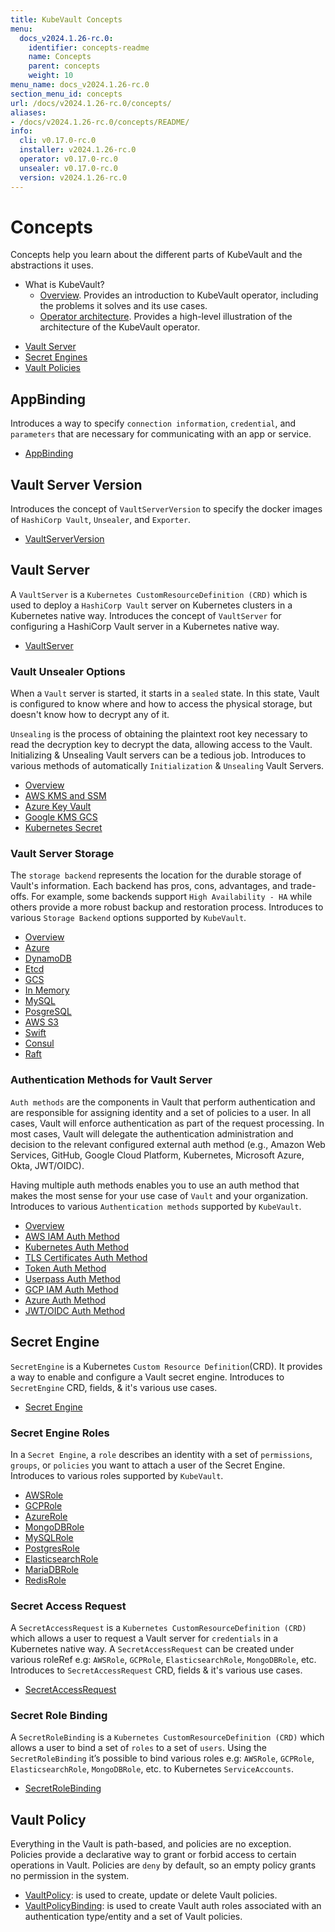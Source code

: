```yaml
---
title: KubeVault Concepts
menu:
  docs_v2024.1.26-rc.0:
    identifier: concepts-readme
    name: Concepts
    parent: concepts
    weight: 10
menu_name: docs_v2024.1.26-rc.0
section_menu_id: concepts
url: /docs/v2024.1.26-rc.0/concepts/
aliases:
- /docs/v2024.1.26-rc.0/concepts/README/
info:
  cli: v0.17.0-rc.0
  installer: v2024.1.26-rc.0
  operator: v0.17.0-rc.0
  unsealer: v0.17.0-rc.0
  version: v2024.1.26-rc.0
---
```


# Concepts

Concepts help you learn about the different parts of KubeVault and the abstractions it uses.

- What is KubeVault?
  - [Overview](/docs/v2024.1.26-rc.0/concepts/overview). Provides an introduction to KubeVault operator, including the problems it solves and its use cases.
  - [Operator architecture](/docs/v2024.1.26-rc.0/concepts/architecture). Provides a high-level illustration of the architecture of the KubeVault operator.

<ul class="nav nav-tabs" id="conceptsTab" role="tablist">
  <li class="nav-item">
    <a class="nav-link active" id="vault-server-tab" data-toggle="tab" href="#vault-server" role="tab" aria-controls="vault-server" aria-selected="true">Vault Server</a>
  </li>
  <li class="nav-item">
    <a class="nav-link" id="secret-engine-tab" data-toggle="tab" href="#secret-engine" role="tab" aria-controls="secret-engine" aria-selected="false">Secret Engines</a>
  </li>
  <li class="nav-item">
    <a class="nav-link" id="vault-policy-tab" data-toggle="tab" href="#vault-policy" role="tab" aria-controls="vault-policy" aria-selected="false">Vault Policies</a>
  </li>
</ul>
<div class="tab-content" id="conceptsTabContent">
  <div class="tab-pane fade show active" id="vault-server" role="tabpanel" aria-labelledby="vault-server-tab">

## AppBinding

Introduces a way to specify `connection information`, `credential`, and `parameters` that are necessary for communicating with an app or service.

- [AppBinding](/docs/v2024.1.26-rc.0/concepts/vault-server-crds/auth-methods/appbinding)

## Vault Server Version

Introduces the concept of `VaultServerVersion` to specify the docker images of `HashiCorp Vault`, `Unsealer`, and `Exporter`.

- [VaultServerVersion](/docs/v2024.1.26-rc.0/concepts/vault-server-crds/vaultserverversion)

## Vault Server

A `VaultServer` is a `Kubernetes CustomResourceDefinition (CRD)` which is used to deploy a `HashiCorp Vault` server on Kubernetes clusters in a Kubernetes native way. Introduces the concept of `VaultServer` for configuring a HashiCorp Vault server in a Kubernetes native way.

- [VaultServer](/docs/v2024.1.26-rc.0/concepts/vault-server-crds/vaultserver)

### Vault Unsealer Options
When a `Vault` server is started, it starts in a `sealed` state. In this state, Vault is configured to know where and how to access the physical storage, but doesn't know how to decrypt any of it.

`Unsealing` is the process of obtaining the plaintext root key necessary to read the decryption key to decrypt the data, allowing access to the Vault. Initializing & Unsealing Vault servers can be a tedious job. 
Introduces to various methods of automatically `Initialization` & `Unsealing` Vault Servers.

- [Overview](/docs/v2024.1.26-rc.0/concepts/vault-server-crds/unsealer/overview)
- [AWS KMS and SSM](/docs/v2024.1.26-rc.0/concepts/vault-server-crds/unsealer/aws_kms_ssm)
- [Azure Key Vault](/docs/v2024.1.26-rc.0/concepts/vault-server-crds/unsealer/azure_key_vault)
- [Google KMS GCS](/docs/v2024.1.26-rc.0/concepts/vault-server-crds/unsealer/google_kms_gcs)
- [Kubernetes Secret](/docs/v2024.1.26-rc.0/concepts/vault-server-crds/unsealer/kubernetes_secret)
  
### Vault Server Storage
The `storage backend` represents the location for the durable storage of Vault's information. Each backend has pros, cons, advantages, and trade-offs. For example, some backends support `High Availability - HA` while others provide a more robust backup and restoration process. Introduces to various `Storage Backend` options supported by `KubeVault`.

- [Overview](/docs/v2024.1.26-rc.0/concepts/vault-server-crds/storage/overview)
- [Azure](/docs/v2024.1.26-rc.0/concepts/vault-server-crds/storage/azure)
- [DynamoDB](/docs/v2024.1.26-rc.0/concepts/vault-server-crds/storage/dynamodb)
- [Etcd](/docs/v2024.1.26-rc.0/concepts/vault-server-crds/storage/etcd)
- [GCS](/docs/v2024.1.26-rc.0/concepts/vault-server-crds/storage/gcs)
- [In Memory](/docs/v2024.1.26-rc.0/concepts/vault-server-crds/storage/inmem)
- [MySQL](/docs/v2024.1.26-rc.0/concepts/vault-server-crds/storage/mysql)
- [PosgreSQL](/docs/v2024.1.26-rc.0/concepts/vault-server-crds/storage/postgresql)
- [AWS S3](/docs/v2024.1.26-rc.0/concepts/vault-server-crds/storage/s3)
- [Swift](/docs/v2024.1.26-rc.0/concepts/vault-server-crds/storage/swift)
- [Consul](/docs/v2024.1.26-rc.0/concepts/vault-server-crds/storage/consul)
- [Raft](/docs/v2024.1.26-rc.0/concepts/vault-server-crds/storage/raft)

### Authentication Methods for Vault Server
`Auth methods` are the components in Vault that perform authentication and are responsible for assigning identity and a set of policies to a user. In all cases, Vault will enforce authentication as part of the request processing. In most cases, Vault will delegate the authentication administration and decision to the relevant configured external auth method (e.g., Amazon Web Services, GitHub, Google Cloud Platform, Kubernetes, Microsoft Azure, Okta, JWT/OIDC).

Having multiple auth methods enables you to use an auth method that makes the most sense for your use case of `Vault` and your organization.
Introduces to various `Authentication methods` supported by `KubeVault`.

- [Overview](/docs/v2024.1.26-rc.0/concepts/vault-server-crds/auth-methods/overview)
- [AWS IAM Auth Method](/docs/v2024.1.26-rc.0/concepts/vault-server-crds/auth-methods/aws-iam)
- [Kubernetes Auth Method](/docs/v2024.1.26-rc.0/concepts/vault-server-crds/auth-methods/kubernetes)
- [TLS Certificates Auth Method](/docs/v2024.1.26-rc.0/concepts/vault-server-crds/auth-methods/tls)
- [Token Auth Method](/docs/v2024.1.26-rc.0/concepts/vault-server-crds/auth-methods/token)
- [Userpass Auth Method](/docs/v2024.1.26-rc.0/concepts/vault-server-crds/auth-methods/userpass)
- [GCP IAM Auth Method](/docs/v2024.1.26-rc.0/concepts/vault-server-crds/auth-methods/gcp-iam)
- [Azure Auth Method](/docs/v2024.1.26-rc.0/concepts/vault-server-crds/auth-methods/azure)
- [JWT/OIDC Auth Method](/docs/v2024.1.26-rc.0/concepts/vault-server-crds/auth-methods/jwt-oidc)

</div>
<div class="tab-pane fade" id="secret-engine" role="tabpanel" aria-labelledby="secret-engine-tab">

## Secret Engine

`SecretEngine` is a Kubernetes `Custom Resource Definition`(CRD). It provides a way to enable and configure a Vault secret engine. Introduces to `SecretEngine` CRD, fields, & it's various use cases.

- [Secret Engine](/docs/v2024.1.26-rc.0/concepts/secret-engine-crds/secretengine)

### Secret Engine Roles
In a `Secret Engine`, a `role` describes an identity with a set of `permissions`, `groups`, or `policies` you want to attach a user of the Secret Engine. Introduces to various roles supported by `KubeVault`.

- [AWSRole](/docs/v2024.1.26-rc.0/concepts/secret-engine-crds/aws-secret-engine/awsrole)
- [GCPRole](/docs/v2024.1.26-rc.0/concepts/secret-engine-crds/gcp-secret-engine/gcprole)
- [AzureRole](/docs/v2024.1.26-rc.0/concepts/secret-engine-crds/azure-secret-engine/azurerole)
- [MongoDBRole](/docs/v2024.1.26-rc.0/concepts/secret-engine-crds/database-secret-engine/mongodb)
- [MySQLRole](/docs/v2024.1.26-rc.0/concepts/secret-engine-crds/database-secret-engine/mysql)
- [PostgresRole](/docs/v2024.1.26-rc.0/concepts/secret-engine-crds/database-secret-engine/postgresrole)
- [ElasticsearchRole](/docs/v2024.1.26-rc.0/concepts/secret-engine-crds/database-secret-engine/elasticsearch)
- [MariaDBRole](/docs/v2024.1.26-rc.0/concepts/secret-engine-crds/database-secret-engine/mariadb)
- [RedisRole](/docs/v2024.1.26-rc.0/concepts/secret-engine-crds/database-secret-engine/redis)
  
### Secret Access Request
A `SecretAccessRequest` is a `Kubernetes CustomResourceDefinition (CRD)` which allows a user to request a Vault server for `credentials` in a Kubernetes native way. A `SecretAccessRequest` can be created under various roleRef e.g: `AWSRole`, `GCPRole`, `ElasticsearchRole`, `MongoDBRole`, etc. Introduces to `SecretAccessRequest` CRD, fields & it's various use cases.

- [SecretAccessRequest](/docs/v2024.1.26-rc.0/concepts/secret-engine-crds/secret-access-request)

### Secret Role Binding
A `SecretRoleBinding` is a `Kubernetes CustomResourceDefinition (CRD)` which allows a user to bind a set of `roles` to a set of `users`. Using the `SecretRoleBinding` it’s possible to bind various roles e.g: `AWSRole`, `GCPRole`, `ElasticsearchRole`, `MongoDBRole`, etc. to Kubernetes `ServiceAccounts`.

- [SecretRoleBinding](/docs/v2024.1.26-rc.0/concepts/secret-engine-crds/secret-role-binding)

</div>
<div class="tab-pane fade" id="vault-policy" role="tabpanel" aria-labelledby="vault-policy-tab">

## Vault Policy

Everything in the Vault is path-based, and policies are no exception. Policies provide a declarative way to grant or forbid access to certain operations in Vault. Policies are `deny` by default, so an empty policy grants no permission in the system.

- [VaultPolicy](/docs/v2024.1.26-rc.0/concepts/policy-crds/vaultpolicy): is used to create, update or delete Vault policies.
- [VaultPolicyBinding](/docs/v2024.1.26-rc.0/concepts/policy-crds/vaultpolicybinding): is used to create Vault auth roles associated with an authentication type/entity and a set of Vault policies.

</div>
</div>
